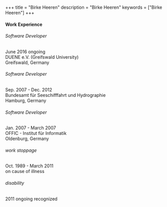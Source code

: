 +++
title = "Birke Heeren"
description = "Birke Heeren"
keywords = ["Birke Heeren"]
+++

#### Work Experience

###### Software Developer
June 2016 ongoing<br>
DUENE e.V. (Greifswald University)<br>
Greifswald, Germany

###### Software Developer
Sep. 2007 - Dec. 2012<br>
Bundesamt für Seeschifffahrt und Hydrographie<br>
Hamburg, Germany

###### Software Developer
Jan. 2007 - March 2007<br>
OFFIC - Institut für Informatik<br>
Oldenburg, Germany

###### work stoppage
Oct. 1989 - March 2011<br>
on cause of illness

###### disability
2011 ongoing recognized
